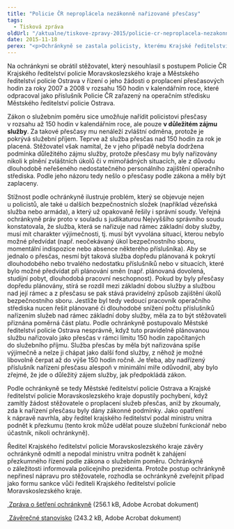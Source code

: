 ```yaml
---
title: "Policie ČR neproplácela nezákonně nařizované přesčasy"
tags:
  - Tisková zpráva
oldUrl: "/aktualne/tiskove-zpravy-2015/policie-cr-neproplacela-nezakonne-narizovane-prescasy"
date: 2015-11-18
perex: "<p>Ochránkyně se zastala policisty, kterému Krajské ředitelství policie Moravskoslezského kraje zamítlo žádost o proplacení nezákonně nařizovaných přesčasů. Policistovi byly z důvodu podstavu příslušníků střediska dva roky nařizovány přesčasové služby. Nebyly ale zaplaceny s odůvodněním, že je pokryl služební příjem. Podle ochránkyně byla přesčasová služba nařizována v rozporu se zákonem a judikaturou správních soudů a měla být zaplacena.</p>"
---
```


<!-- imported from the old website -->

<p>Na ochránkyni se obrátil stěžovatel, který nesouhlasil s postupem Policie ČR Krajského ředitelství policie Moravskoslezského kraje a Městského ředitelství policie Ostrava v řízení o jeho žádosti o proplacení přesčasových hodin za roky 2007 a 2008 v rozsahu 150 hodin v kalendářním roce, které odpracoval jako příslušník Policie ČR zařazený na operačním středisku Městského ředitelství policie Ostrava. </p> <p>Zákon o služebním poměru sice umožňuje nařídit policistovi přesčasy v rozsahu až 150 hodin v kalendářním roce, ale pouze <b>v důležitém zájmu služby</b>. Za takové přesčasy mu nenáleží zvláštní odměna, protože je pokrývá služební příjem. Teprve až služba přesčas nad 150 hodin za rok je placená. Stěžovatel však namítal, že v jeho případě nebyla dodržena podmínka důležitého zájmu služby, protože přesčasy mu byly nařizovány nikoli k plnění zvláštních úkolů či v mimořádných situacích, ale z důvodu dlouhodobě neřešeného nedostatečného personálního zajištění operačního střediska. Podle jeho názoru tedy nešlo o přesčasy podle zákona a měly být zaplaceny.</p> <p>Stížnost podle ochránkyně ilustruje problém, který se objevuje nejen u policistů, ale také u dalších bezpečnostních složek (například vězeňská služba nebo armáda), a který už opakovaně řešily i správní soudy. Veřejná ochránkyně práv proto v souladu s judikaturou Nejvyššího správního soudu konstatovala, že služba, která se nařizuje nad rámec základní doby služby, musí mít charakter výjimečnosti, tj. musí být vyvolána situací, kterou nebylo možné předvídat (např. neočekávaný úkol bezpečnostního sboru, momentální indispozice nebo absence některého příslušníka). Aby se jednalo o přesčas, nesmí být taková služba dopředu plánovaná k pokrytí dlouhodobého nebo trvalého nedostatku příslušníků nebo v situacích, které bylo možné předvídat při plánování směn (např. plánovaná dovolená, studijní pobyt, dlouhodobá pracovní neschopnost). Pokud by byly přesčasy dopředu plánovány, stírá se rozdíl mezi základní dobou služby a službou nad její rámec a z přesčasu se pak stává pravidelný způsob zajištění úkolů bezpečnostního sboru. Jestliže byl tedy vedoucí pracovník operačního střediska nucen řešit plánované či dlouhodobé snížení počtu příslušníků nařízením služeb nad rámec základní doby služby, měla za to být stěžovateli přiznána poměrná část platu. Podle ochránkyně postupovalo Městské ředitelství policie Ostrava nesprávně, když tuto pravidelně plánovanou službu nařizovalo jako přesčas v rámci limitu 150 hodin započítaných do služebního příjmu. Služba přesčas by měla být nařizována spíše výjimečně a nelze ji chápat jako další fond služby, z něhož je možné libovolně čerpat až do výše 150 hodin ročně. Je třeba, aby nadřízený příslušník nařízení přesčasu alespoň v minimální míře odůvodnil, aby bylo zřejmé, že jde o důležitý zájem služby, jak předpokládá zákon.</p> <p>Podle ochránkyně se tedy Městské ředitelství policie Ostrava a Krajské ředitelství policie Moravskoslezského kraje dopustily pochybení, když zamítly žádost stěžovatele o proplacení služeb přesčas, aniž by zkoumaly, zda k nařízení přesčasu byly dány zákonné podmínky. Jako opatření k nápravě navrhla, aby ředitel krajského ředitelství podal ministru vnitra podnět k přezkumu (tento krok může udělat pouze služební funkcionář nebo účastník, nikoli ochránkyně).</p><p> Ředitel Krajského ředitelství policie Moravskoslezského kraje závěry ochránkyně odmítl a nepodal ministru vnitra podnět k zahájení přezkumného řízení podle zákona o služebním poměru. Ochránkyně o záležitosti informovala policejního prezidenta. Protože postup ochránkyně nepřinesl nápravu pro stěžovatele, rozhodla se ochránkyně zveřejnit případ jako formu sankce vůči řediteli Krajského ředitelství policie Moravskoslezského kraje.</p><p><a title="Otevření do nového okna" href="/uploads-import/STANOVISKA/Sluzebni_pomery/4159-14-IK-ZZ.pdf" target="_blank"> Zpráva o šetření ochránkyně</a> (256.1 kB, Adobe Acrobat dokument)</p><p><a title="Otevření do nového okna" href="/uploads-import/STANOVISKA/Sluzebni_pomery/4159-14-IK-ZSO.pdf" target="_blank"> Závěrečné stanovisko</a> (243.2 kB, Adobe Acrobat dokument)</p>
